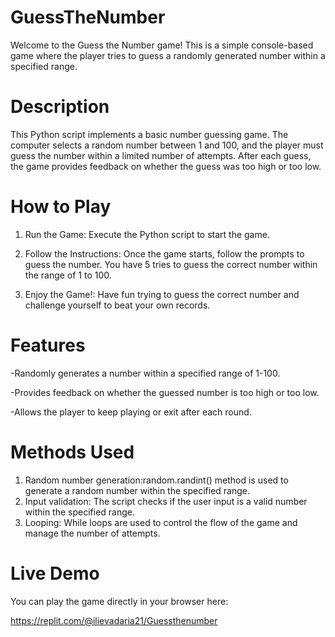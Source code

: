 # GuessTheNumber
Welcome to the Guess the Number game! This is a simple console-based game where the player tries to guess a randomly generated number within a specified range.

# Description
This Python script implements a basic number guessing game. The computer selects a random number between 1 and 100, and the player must guess the number within a limited number of attempts. After each guess, the game provides feedback on whether the guess was too high or too low.

# How to Play

1. Run the Game: Execute the Python script to start the game.

2. Follow the Instructions: Once the game starts, follow the prompts to guess the number. You have 5 tries to guess the correct number within the range of 1 to 100.

3. Enjoy the Game!: Have fun trying to guess the correct number and challenge yourself to beat your own records.

# Features
-Randomly generates a number within a specified range of 1-100.

-Provides feedback on whether the guessed number is too high or too low.

-Allows the player to keep playing or exit after each round.

# Methods Used
1. Random number generation:random.randint() method is used to generate a random number within the specified range.
2. Input validation: The script checks if the user input is a valid number within the specified range.
3. Looping: While loops are used to control the flow of the game and manage the number of attempts.

# Live Demo
You can play the game directly in your browser here:

https://replit.com/@ilievadaria21/Guessthenumber
